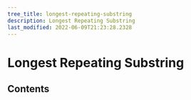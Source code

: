 ```yaml
---
tree_title: longest-repeating-substring
description: Longest Repeating Substring
last_modified: 2022-06-09T21:23:28.2328
---
```


# Longest Repeating Substring

## Contents
